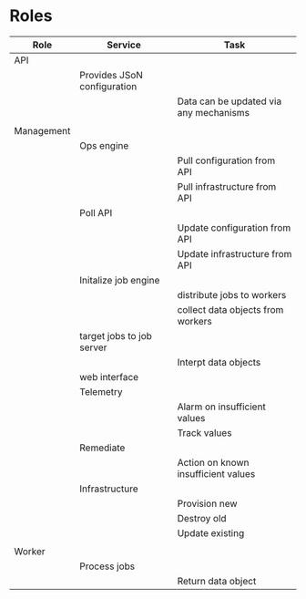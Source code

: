 # Roles

|Role|Service|Task|
|-|-|-|
|API|||
||Provides JSoN configuration||
|||Data can be updated via any mechanisms|
||||
|Management|||
||Ops engine||
|||Pull configuration from API|
|||Pull infrastructure from API|
||Poll API||
|||Update configuration from API|
|||Update infrastructure from API|
||Initalize job engine||
|||distribute jobs to workers|
|||collect data objects from workers|
||target jobs to job server||
|||Interpt data objects|
||web interface||
||Telemetry||
|||Alarm on insufficient values|
|||Track values|
||Remediate||
|||Action on known insufficient values|
||Infrastructure||
|||Provision new|
|||Destroy old|
|||Update existing|
||||
|Worker|||
||Process jobs||
|||Return data object|